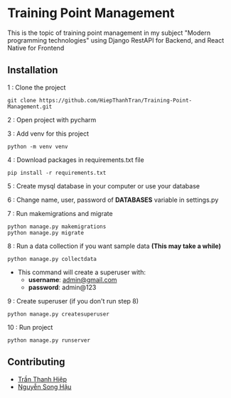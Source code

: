 # Training Point Management

This is the topic of training point management in my subject "Modern programming technologies" using Django RestAPI for Backend, and React Native for Frontend

## Installation

1 : Clone the project

```shell
git clone https://github.com/HiepThanhTran/Training-Point-Management.git
```

2 : Open project with pycharm

3 : Add venv for this project

```shell
python -m venv venv
```

4 : Download packages in requirements.txt file

```shell
pip install -r requirements.txt
```

5 : Create mysql database in your computer or use your database

6 : Change name, user, password of **DATABASES** variable in settings.py

7 : Run makemigrations and migrate

```shell
python manage.py makemigrations
python manage.py migrate
```

8 : Run a data collection if you want sample data **(This may take a while)**

```shell
python manage.py collectdata
```
- This command will create a superuser with:
  - **username**: admin@gmail.com
  - **password**: admin@123

9 : Create superuser (if you don't run step 8)

```shell
python manage.py createsuperuser
```

10 : Run project

```shell
python manage.py runserver
```

## Contributing

- [Trần Thanh Hiệp](https://github.com/hiepthanhtran)
- [Nguyễn Song Hậu](https://github.com/SongHau)


